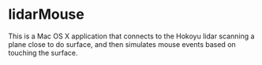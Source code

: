 lidarMouse
==========

This is a Mac OS X application that connects to the Hokoyu lidar scanning a plane close to do surface, and then simulates mouse events based on touching the surface.
